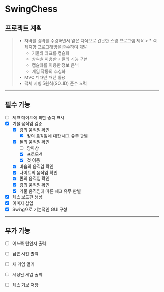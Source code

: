 # SwingChess

## 프로젝트 계획

> * 자바를 강의를 수강하면서 얻은 지식으로 간단한 스윙 프로그램 제작
    >   * 객체지향 프로그래밍을 준수하여 개발
>   * 기물의 좌표를 캡슐화
>   * 상속을 이용한 기물의 기능 구현
>   * 캡슐화를 이용한 정보 은닉
>   * 게임 작동의 추상화
> * MVC 디자인 패턴 활용
> * 객체 지향 5원칙(SOLID) 준수 노력

---

## 필수 기능

- [ ] 체크 메이트에 의한 승리 표시
- [x] 기물 움직임 검증
    - [x] 킹의 움직임 확인
        - [x] 킹의 움직임에 대한 체크 유무 판별
    - [x] 폰의 움직임 확인
        - [ ] 앙파상
        - [x] 프로모션
        - [x] 첫 이동
    - [x] 비숍의 움직임 확인
    - [x] 나이트의 움직임 확인
    - [x] 퀸의 움직임 확인
    - [x] 킹의 움직임 확인
    - [x] 기물 움직임에 따른 체크 유무 판별
- [x] 체스 보드판 생성
- [x] 이미지 삽입
- [x] Swing으로 기본적인 GUI 구성

---

## 부가 기능

- [ ] 어느쪽 턴인지 출력
- [ ] 남은 시간 출력
- [ ] 새 게임 열기
- [ ] 저장된 게임 출력
- [ ] 체스 기보 저장  

